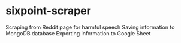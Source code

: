 # sixpoint-scraper

Scraping from Reddit page for harmful speech
Saving information to MongoDB database
Exporting information to Google Sheet